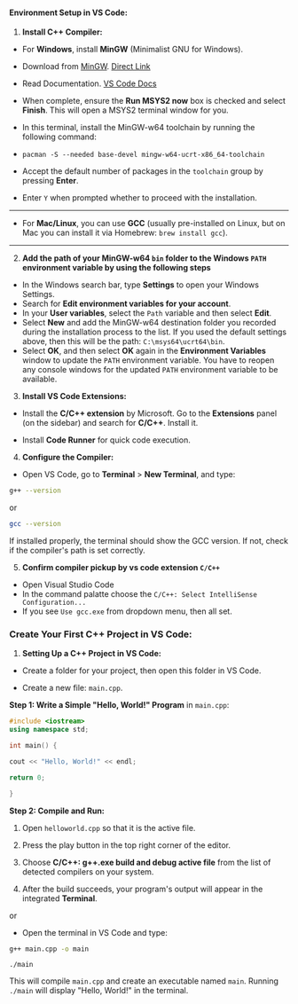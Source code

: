####  **Environment Setup in VS Code:**

  

1.  **Install C++ Compiler:**

 - For **Windows**, install **MinGW** (Minimalist GNU for Windows).

 - Download from [MinGW](https://www.msys2.org/). [Direct Link](https://github.com/msys2/msys2-installer/releases/download/2024-01-13/msys2-x86_64-20240113.exe)

 - Read Documentation. [VS Code Docs](https://code.visualstudio.com/docs/cpp/config-mingw)

 - When complete, ensure the **Run MSYS2 now** box is checked and select **Finish**. This will open a MSYS2 terminal window for you.
 - In this terminal, install the MinGW-w64 toolchain by running the following command:
 - `pacman -S --needed base-devel mingw-w64-ucrt-x86_64-toolchain
`
 - Accept the default number of packages in the `toolchain` group by pressing **Enter**.
 - Enter  `Y`  when prompted whether to proceed with the installation.
 ---
 - For **Mac/Linux**, you can use **GCC** (usually pre-installed on Linux, but on Mac you can install it via Homebrew: `brew install gcc`).
 ---
2.  **Add the path of your MinGW-w64 `bin` folder to the Windows `PATH` environment variable by using the following steps**
-  In the Windows search bar, type  **Settings**  to open your Windows Settings.
-  Search for  **Edit environment variables for your account**.
-  In your  **User variables**, select the  `Path`  variable and then select  **Edit**.
-  Select  **New**  and add the MinGW-w64 destination folder you recorded during the installation process to the list. If you used the default settings above, then this will be the path:  `C:\msys64\ucrt64\bin`.
- Select  **OK**, and then select  **OK**  again in the  **Environment Variables**  window to update the  `PATH`  environment variable. You have to reopen any console windows for the updated  `PATH`  environment variable to be available.

3.  **Install VS Code Extensions:**

- Install the **C/C++ extension** by Microsoft. Go to the **Extensions** panel (on the sidebar) and search for **C/C++**. Install it.

- Install **Code Runner** for quick code execution.

4.  **Configure the Compiler:**

- Open VS Code, go to **Terminal** > **New Terminal**, and type:
```bash
g++ --version
```
or
```bash
gcc --version
```
If installed properly, the terminal should show the GCC version. If not, check if the compiler's path is set correctly.

5. **Confirm compiler pickup by vs code extension `C/C++`**
- Open Visual Studio Code
- In the command palatte choose the `C/C++: Select IntelliSense Configuration...`
- If you see `Use gcc.exe` from dropdown menu, then all set.
  

###  **Create Your First C++ Project in VS Code:**

1.  **Setting Up a C++ Project in VS Code:**

- Create a folder for your project, then open this folder in VS Code.

- Create a new file: `main.cpp`.  

 **Step 1: Write a Simple "Hello, World!" Program** in `main.cpp`:

```cpp
#include <iostream>
using namespace std;

int main() {

cout << "Hello, World!" << endl;

return 0;

}
```
 **Step 2: Compile and Run:**

1.  Open  `helloworld.cpp`  so that it is the active file.
    
2.  Press the play button in the top right corner of the editor.

3. Choose **C/C++: g++.exe build and debug active file** from the list of detected compilers on your system.

4. After the build succeeds, your program's output will appear in the integrated **Terminal**.

or
- Open the terminal in VS Code and type:

```bash
g++ main.cpp -o main
```

`./main`

This will compile `main.cpp` and create an executable named `main`. Running `./main` will display "Hello, World!" in the terminal.
